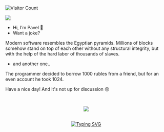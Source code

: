 ![Visitor Count](https://profile-counter.glitch.me/{Pavel-Parkhomenko}/count.svg)

<img src="https://www.codewars.com/users/Author663/badges/large" />

- Hi, I’m Pavel 👋
- Want a joke? 

Modern software resembles the Egyptian pyramids. 
Millions of blocks somehow stand on top of each other without any structural integrity, but with the help of the hard labor of thousands of slaves.

- and another one..

The programmer decided to borrow 1000 rubles from a friend, but for an even account he took 1024.

Have a nice day! And it's not up for discussion 🙃

</br>

<p align="center">
  <a href="https://skillicons.dev">
    <img src="https://skillicons.dev/icons?i=cpp,c,qt,cmake,html,js,linux,git,github" />
  </a>
</p>

</br>

<div align="center">
      <a href="https://git.io/typing-svg"><img src="https://readme-typing-svg.herokuapp.com?font=Fira+Code&size=28&duration=7000&pause=1000&color=00FF2B&center=true&vCenter=true&repeat=false&random=false&width=1000&lines=Writing+the+code.." alt="Typing SVG"/></a>
